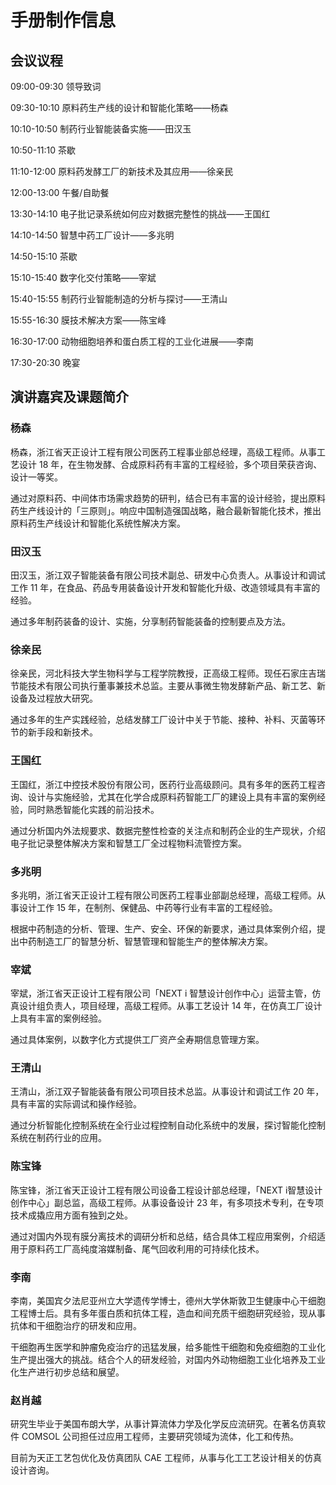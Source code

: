 # 手册制作信息

## 会议议程

09:00-09:30 领导致词 

09:30-10:10 原料药生产线的设计和智能化策略——杨森

10:10-10:50 制药行业智能装备实施——田汉玉

10:50-11:10 茶歇

11:10-12:00 原料药发酵工厂的新技术及其应用——徐亲民

12:00-13:00 午餐/自助餐

13:30-14:10 电子批记录系统如何应对数据完整性的挑战——王国红

14:10-14:50 智慧中药工厂设计——多兆明

14:50-15:10 茶歇 

15:10-15:40 数字化交付策略——宰斌 

15:40-15:55 制药行业智能制造的分析与探讨——王清山

15:55-16:30 膜技术解决方案——陈宝峰

16:30-17:00 动物细胞培养和蛋白质工程的工业化进展——李南

17:30-20:30 晚宴

## 演讲嘉宾及课题简介

### 杨森

杨森，浙江省天正设计工程有限公司医药工程事业部总经理，高级工程师。从事工艺设计 18 年，在生物发酵、合成原料药有丰富的工程经验，多个项目荣获咨询、设计一等奖。

通过对原料药、中间体市场需求趋势的研判，结合已有丰富的设计经验，提出原料药生产线设计的「三原则」。响应中国制造强国战略，融合最新智能化技术，推出原料药生产线设计和智能化系统性解决方案。

### 田汉玉

田汉玉，浙江双子智能装备有限公司技术副总、研发中心负责人。从事设计和调试工作 11 年，在食品、药品专用装备设计开发和智能化升级、改造领域具有丰富的经验。

通过多年制药装备的设计、实施，分享制药智能装备的控制要点及方法。

### 徐亲民

徐亲民，河北科技大学生物科学与工程学院教授，正高级工程师。现任石家庄吉瑞节能技术有限公司执行董事兼技术总监。主要从事微生物发酵新产品、新工艺、新设备及过程放大研究。

通过多年的生产实践经验，总结发酵工厂设计中关于节能、接种、补料、灭菌等环节的新手段和新技术。

### 王国红

王国红，浙江中控技术股份有限公司，医药行业高级顾问。具有多年的医药工程咨询、设计与实施经验，尤其在化学合成原料药智能工厂的建设上具有丰富的案例经验，同时熟悉智能化实践的前沿技术。

通过分析国内外法规要求、数据完整性检查的关注点和制药企业的生产现状，介绍电子批记录整体解决方案和智慧工厂全过程物料流管控方案。

### 多兆明

多兆明，浙江省天正设计工程有限公司医药工程事业部副总经理，高级工程师。从事设计工作 15 年，在制剂、保健品、中药等行业有丰富的工程经验。

根据中药制造的分析、管理、生产、安全、环保的新要求，通过具体案例介绍，提出中药制造工厂的智慧分析、智慧管理和智能生产的整体解决方案。

### 宰斌

宰斌，浙江省天正设计工程有限公司「NEXT i 智慧设计创作中心」运营主管，仿真设计组负责人，项目经理，高级工程师。从事工艺设计 14 年，在仿真工厂设计上具有丰富的案例经验。

通过具体案例，以数字化方式提供工厂资产全寿期信息管理方案。

### 王清山

王清山，浙江双子智能装备有限公司项目技术总监。从事设计和调试工作 20 年，具有丰富的实际调试和操作经验。

通过分析智能化控制系统在全行业过程控制自动化系统中的发展，探讨智能化控制系统在制药行业的应用。

### 陈宝锋

陈宝锋，浙江省天正设计工程有限公司设备工程设计部总经理，「NEXT i智慧设计创作中心」副总监，高级工程师。从事设备设计 23 年，有多项技术专利，在专项技术成撬应用方面有独到之处。

通过对国内外现有膜分离技术的调研分析和总结，结合具体工程应用案例，介绍适用于原料药工厂高纯度溶媒制备、尾气回收利用的可持续化技术。

### 李南

李南，美国宾夕法尼亚州立大学遗传学博士，德州大学休斯敦卫生健康中心干细胞工程博士后。具有多年蛋白质和抗体工程，造血和间充质干细胞研究经验，现从事抗体和干细胞治疗的研发和应用。

干细胞再生医学和肿瘤免疫治疗的迅猛发展，给多能性干细胞和免疫细胞的工业化生产提出强大的挑战。结合个人的研发经验，对国内外动物细胞工业化培养及工业化生产进行初步总结和展望。

### 赵肖越

研究生毕业于美国布朗大学，从事计算流体力学及化学反应流研究。在著名仿真软件 COMSOL 公司担任过应用工程师，主要研究领域为流体，化工和传热。

目前为天正工艺包优化及仿真团队 CAE 工程师，从事与化工工艺设计相关的仿真设计咨询。


